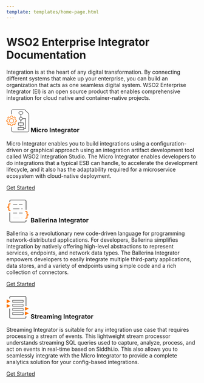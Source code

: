 ```yaml
---
template: templates/home-page.html
---
```


# WSO2 Enterprise Integrator Documentation

Integration is at the heart of any digital transformation. By connecting different systems that make up your enterprise, you can build an organization that acts as one seamless digital system. WSO2 Enterprise Integrator (EI) is an open source product that enables comprehensive integration for cloud native and container-native projects. 

<!--
 Adding temporary urls for navigation
-->

<div class="integratorDescription">
    <h3 class="home-title">
    <svg xmlns="http://www.w3.org/2000/svg" viewBox="0 0 45 44.9" style="width: 60px;">
         <path fill="#FF7300" d="M10.2 13h.7l.8 2 .1.4h.5l1.3.6.4.2.4-.1 2-.8.8 1-.7 1.8-.2.4.2.5.6 1.3.1.4.4.2 1.9.8a9.2 9.2 0 010 1.3l-1.9.8-.4.1-.1.5a7 7 0 01-.6 1.3l-.2.4.2.4.7 2-.9.8-1.9-.7-.4-.2-.4.2-1.3.6-.5.1-.1.4-.8 1.9a9.2 9.2 0 01-1.3 0l-.8-1.9-.2-.4-.4-.1a7 7 0 01-1.3-.6l-.5-.2-.4.2-1.9.7-.9-.9.8-1.9.1-.4-.2-.4-.5-1.3-.2-.5-.4-.1L1 23a9.2 9.2 0 010-1.3l1.8-.8.4-.2.2-.4.5-1.3.2-.5-.1-.4-.8-1.9 1-.9 1.8.8.4.1.5-.2 1.3-.5.4-.1.2-.5.8-1.8h.6m0-1H9l-1 2.4a8 8 0 00-1.5.6l-2.4-1c-.8.6-1.4 1.2-2 2l1 2.4a8 8 0 00-.6 1.5L0 21a10.3 10.3 0 000 2.7l2.4 1 .6 1.5-1 2.4c.6.7 1.2 1.3 2 1.9l2.4-1c.4.3 1 .5 1.5.6l1 2.4a10.3 10.3 0 002.7 0l1-2.4a8 8 0 001.5-.6l2.4 1c.7-.6 1.3-1.2 1.9-2l-1-2.3.6-1.5 2.4-1a10.3 10.3 0 000-2.7L18 20a8 8 0 00-.6-1.5l1-2.4c-.6-.8-1.2-1.4-2-2l-2.3 1a8 8 0 00-1.5-.6l-1-2.4h-1.4z"></path><path fill="#FF7300" d="M10.2 18.5a3.8 3.8 0 110 7.7 3.8 3.8 0 010-7.7m0-1a4.8 4.8 0 100 9.7 4.8 4.8 0 000-9.7z"></path><path fill="none" stroke="#434343" stroke-miterlimit="10" d="M10.3 9.3v-6c0-1.5 1.3-2.8 2.9-2.8h21.5c1 0 2 .4 2.7 1.1l6 6a4 4 0 011.1 2.8v31a3 3 0 01-3 3H13.2a2.8 2.8 0 01-2.8-2.8V35"></path><ellipse fill="none" stroke="#434343" stroke-miterlimit="10" cx="28.7" cy="6.8" rx="4.1" ry="2.9"></ellipse><path fill="none" stroke="#434343" stroke-miterlimit="10" d="M28.7 9.6v4.7M23.2 35.5h11v4.4h-11z"></path><path fill="none" stroke="#434343" stroke-miterlimit="10" d="M25 18.1l3.7-3.8 3.8 3.8-3.8 3.8z" stroke-width=".99999"></path><path fill="none" stroke="#434343" stroke-miterlimit="10" d="M23.9 26.4h9.6v4.7h-9.6zM28.7 21.9v4.5M28.7 31v4.5"></path><path fill="none" stroke="#434343" stroke-miterlimit="10" d="M32.6 18H38v19.7h-3.8"></path>
    </svg>
    Micro Integrator
    </h3>
    <p>Micro Integrator enables you to build integrations using a configuration-driven or graphical approach using an integration artifact development tool called WSO2 Integration Studio. The Micro Integrator enables developers to do integrations that a typical ESB can handle, to accelerate the development lifecycle, and it also has the adaptability required for a microservice ecosystem with cloud-native deployment.</p>
    <a href="micro-integrator/overview/introduction">Get Started</a>
</div>

<div class="integratorDescription">
    <h3 class="home-title">
        <svg xmlns="http://www.w3.org/2000/svg" viewBox="0 0 58.6 58.5" style="width: 60px;">
            <path fill="#FF7300" d="M5 25.7l.1-3.8c0-.8-.6-1.6-3-1.6v-2c2.4 0 3-.8 3-1.6L5 13C5 10.6 6.2 9.8 9 9.8h1.7v1.8h-.9c-1.8 0-2.2.3-2.2 1.5v3.6c0 1.7-.5 2.3-2.1 2.6 1.6.3 2.2 1 2.2 2.6l-.1 3.6c0 1.3.4 1.6 2.2 1.6h1v1.7H9c-2.8 0-4-.8-4-3.1zM48.7 46.8h1c1.7 0 2.1-.3 2.1-1.6v-3.6c0-1.6.6-2.3 2.2-2.5V39c-1.6-.3-2.2-1-2.2-2.6v-3.6c0-1.2-.4-1.5-2.2-1.5h-.9v-1.7h1.7c2.8 0 4.1.7 4.1 3l-.2 3.9c0 .7.6 1.5 3 1.6V40c-2.4 0-3 .8-3 1.6l.2 3.8c0 2.3-1.3 3.1-4.1 3.1h-1.7v-1.7z"></path><g fill="none" stroke="#434343" stroke-miterlimit="10"><path d="M17.5 12.3h10.4M32.2 12.3h9.3"></path></g><g fill="none" stroke="#434343" stroke-miterlimit="10"><path d="M41.7 23.4h-3.3M33.5 23.4H17.3"></path></g><g fill="none" stroke="#434343" stroke-miterlimit="10"><path d="M17.3 34.4h10.3M32.4 34.4h9.3"></path></g><path fill="none" stroke="#434343" stroke-width="1.5" stroke-miterlimit="10" d="M50.7 52.1v2.7c0 1.5-1.4 2.7-3 2.7h-36a3 3 0 0 1-3-3V32.9M8.7 6.5V3.7c0-1.5 1.4-2.7 3-2.7h36a3 3 0 0 1 3 3v22.1"></path><g fill="none" stroke="#eee" stroke-miterlimit="10"><path d="M41.7 47h-3.3M33.5 47H17.3"></path></g>
        </svg>
        Ballerina Integrator</h3>
    <p>Ballerina is a revolutionary new code-driven language for programming network-distributed applications. For developers, Ballerina simplifies integration by natively offering high-level abstractions to represent services, endpoints, and network data types. The Ballerina Integrator empowers developers to easily integrate multiple third-party applications, data stores, and a variety of endpoints using simple code and a rich collection of connectors.</p>
    <a href="ballerina-integrator/get-started/introduction">Get Started</a>
</div>
<div class="integratorDescription">
    <h3 class="home-title">
        <svg xmlns="http://www.w3.org/2000/svg" viewBox="0 0 58.6 58.5" style="width: 60px;">
            <path fill="none" stroke="#434343" stroke-width="1.5" stroke-miterlimit="10" d="M50.4 52v2.6c0 1.4-1.3 2.6-3 2.6h-36a3 3 0 0 1-3-3V32.6M8.5 6.7V4c0-1.5 1.3-2.7 3-2.7h36a3 3 0 0 1 3 3v22.1"></path><path fill="none" stroke="#434343" stroke-miterlimit="10" d="M16 47.8v-5h27.3v5zM16 37.2v-4.9h27.3v5zM16 26.7v-5h27.2v5zM16 16.1v-4.9h27.3v5z"></path><path fill="#FF7300" d="M10.8 13.7L.8 9v9.6zM10.8 25.6L.8 21v9.5zM57.8 32.8l-10-4.8v9.6zM57.8 44.7l-10-4.8v9.6z"></path>
        </svg>
        Streaming Integrator</h3>
    <p>Streaming Integrator is suitable for any integration use case that requires processing a stream of events. This lightweight stream processor understands streaming SQL queries used to capture, analyze, process, and act on events in real-time based on Siddhi.io. This also allows you to seamlessly integrate with the Micro Integrator to provide a complete analytics solution for your config-based integrations.</p>
    <a href="streaming-integrator/overview/overview">Get Started</a>
</div>

